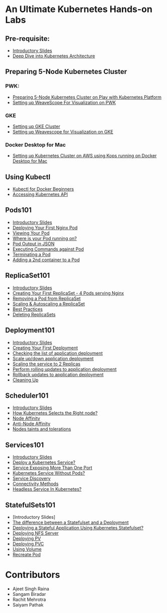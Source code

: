 # An Ultimate Kubernetes Hands-on Labs

## Pre-requisite:

- [Introductory Slides](./Kubernetes_Intro_slides-1/Kubernetes_Intro_slides-1.html) 
- [Deep Dive into Kubernetes Architecture](./Kubernetes_Architecture.html) 


## Preparing 5-Node Kubernetes Cluster

### PWK:

  - [Preparing 5-Node Kubernetes Cluster on Play with Kubernetes Platform](./kube101.html) 
  - [Setting up WeaveScope For Visualization on PWK](./weave-pwk.html) 
  
### GKE

  - [Setting up GKE Cluster](./gke-setup.html) 
  - [Setting up Weavescope for Visualization on GKE](./weave.html) 
  
### Docker Desktop for Mac

  - [Setting up Kubernetes Cluster on AWS using Kops running on Docker Desktop for Mac](./dockerdesktopformac/index.html)


## Using Kubectl 

- [Kubectl for Docker Beginners](./kubectl-for-docker.html) 
- [Accessing Kubernetes API](./api.md) 


## Pods101

 - [Introductory Slides](./Pods101_slides/Pods101.html) 
 - [Deploying Your First Nginx Pod](./pods101/deploy-your-first-nginx-pod.md) 
 - [Viewing Your Pod](./pods101/deploy-your-first-nginx-pod.md#viewing-your-pods) 
 - [Where is your Pod running on?](./pods101/deploy-your-first-nginx-pod.md#which-node-is-this-pod-running-on) 
 - [Pod Output in JSON](./pods101/deploy-your-first-nginx-pod.md#output-in-json) 
 - [Executing Commands against Pod](./pods101/deploy-your-first-nginx-pod.md#executing-commands-against-pods) 
 - [Terminating a Pod](./pods101/deploy-your-first-nginx-pod.md#deleting-the-pod) 
 - [Adding a 2nd container to a Pod](./pods101/deploy-your-first-nginx-pod.md#ading-a-2nd-container-to-a-pod) 

 

## ReplicaSet101

 - [Introductory Slides](https://collabnix.github.io/kubelabs/SlidesReplicaSet101/ReplicaSet101.html) 
 - [Creating Your First ReplicaSet - 4 Pods serving Nginx](./replicaset101/index.html#how-does-replicaset-manage-pods) 
 - [Removing a Pod from ReplicaSet](./replicaset101/index.html#removing-a-pod-from-a-replicaset) 
 - [Scaling & Autoscaling a ReplicaSet](./replicaset101/index.html#scaling-and-autoscaling-replicasets) 
 - [Best Practices](./replicaset101/index.html#best-practices) 
 - [Deleting ReplicaSets](./replicaset101/index.html#deleting-replicaset) 
 
## Deployment101
 
 - [Introductory Slides](https://collabnix.github.io/kubelabs/Deployment101_slides/Deployment101.html) 
 - [Creating Your First Deployment](./Deployment101/index.html)
 - [Checking the list of application deployment](./Deployment101/index.html#checking-the-list-of-application-deployment)
 - [Scale up/down application deployment](./Deployment101/index.html#step-2-scale-updown-application-deployment)
 - [Scaling the service to 2 Replicas](./Deployment101/index.html#scaling-the-service-to-2-replicas)
 - [Perform rolling updates to application deployment](./Deployment101/index.html#step-3-perform-rolling-updates-to-application-deployment) 
 - [Rollback updates to application deployment](./Deployment101/index.html#step-4-rollback-updates-to-application-deployment)
 - [Cleaning Up](./Deployment101/index.html#step-5-cleanup)


## Scheduler101

 - [Introductory Slides]() 
 - [How Kubernetes Selects the Right node?](./Scheduler101/index.html)
 - [Node Affinity](./Scheduler101/node_affinity.html) 
 - [Anti-Node Affinity](./Scheduler101/Anti-Node-Affinity.html) 
 - [Nodes taints and tolerations](./Scheduler101/Nodes_taints_and_tolerations.html) 
 
 

## Services101
 
  - [Introductory Slides](https://collabnix.github.io/kubelabs/Slides_Services101/Services101.html) 
  - [Deploy a Kubernetes Service?](./Services101/index.html#deploying--a-kubernetes-service)
  - [Service Exposing More Than One Port](./Services101/index.html#service-exposing-more-than-one-port)
  - [Kubernetes Service Without Pods?](./Services101/index.html#kubernetes-service-without-pods)
  - [Service Discovery](./Services101/index.html#service-discovery)
  - [Connectivity Methods](./Services101/index.html#connectivity-methods)
  - [Headless Service In Kubernetes?](./Services101/index.html#headless-service-in-kubernetes)
 
## StatefulSets101
 
 - [Introductory Slides]
 - [The difference between a Statefulset and a Deployment](./StatefulSets101/index.html#what-is-statefulset-and-how-is-it-different-from-deployment)
 - [Deploying a Stateful Application Using Kubernetes Statefulset?](./StatefulSets101/index.html#deploying-a-stateful-application-using-kubernetes-statefulset)
 - [Deploying NFS Server](./StatefulSets101#deploying-nfs-server)
 - [Deploying PV](./StatefulSets101#deploying-persistent-volume)
 - [Deploying PVC](./StatefulSets101#deploying-persistent-volume-claim)
 - [Using Volume](./StatefulSets101#using-volume)
 - [Recreate Pod](./StatefulSets101#recreate-pod)

# Contributors

- Ajeet Singh Raina
- Sangam Biradar
- Rachit Mehrotra
- Saiyam Pathak
